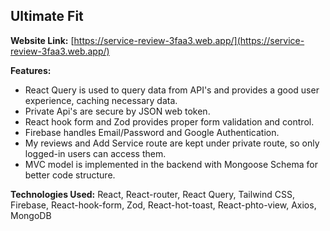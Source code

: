 <h2>Ultimate Fit</h2>

**Website Link:** [https://service-review-3faa3.web.app/](https://service-review-3faa3.web.app/)

**Features:**

- React Query is used to query data from API's and provides a good user experience, caching necessary data.
- Private Api's are secure by JSON web token.
- React hook form and Zod provides proper form validation and control.
- Firebase handles Email/Password and Google Authentication.
- My reviews and Add Service route are kept under private route, so only logged-in users can access them.
- MVC model is implemented in the backend with Mongoose Schema for better code structure.

**Technologies Used:** React, React-router, React Query, Tailwind CSS, Firebase, React-hook-form, Zod, React-hot-toast, React-phto-view, Axios, MongoDB
